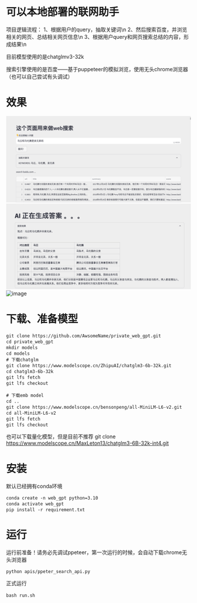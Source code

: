 # 可以本地部署的联网助手

项目逻辑流程：
1、根据用户的query，抽取关键词\n
2、然后搜索百度，并浏览相关的网页、总结相关网页信息\n
3、根据用户query和网页搜索总结的内容，形成结果\n

目前模型使用的是chatglmv3-32k

搜索引擎使用的是百度——基于puppeteer的模拟浏览，使用无头chrome浏览器（也可以自己尝试有头调试）

# 效果
![image](./images/web_gpt_1.png)
![image](./images/web_gpt_2.png)
![image](./images/web_gpt_full.png)

# 下载、准备模型
```
git clone https://github.com/AwsomeName/private_web_gpt.git
cd private_web_gpt
mkdir models
cd models
# 下载chatglm
git clone https://www.modelscope.cn/ZhipuAI/chatglm3-6b-32k.git
cd chatglm3-6b-32k
git lfs fetch
git lfs checkout

# 下载emb model
cd ..
git clone https://www.modelscope.cn/bensonpeng/all-MiniLM-L6-v2.git
cd all-MiniLM-L6-v2
git lfs fetch
git lfs checkout
```

也可以下载量化模型，但是目前不推荐
git clone https://www.modelscope.cn/MaxLeton13/chatglm3-6B-32k-int4.git


# 安装
默认已经拥有conda环境

```
conda create -n web_gpt python=3.10
conda activate web_gpt
pip install -r requirement.txt
```


# 运行
运行前准备！请务必先调试ppeteer，第一次运行的时候，会自动下载chrome无头浏览器
```
python apis/ppeter_search_api.py
```

正式运行

```bash run.sh```
